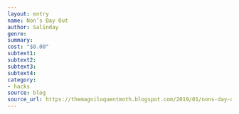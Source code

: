 ```yaml
---
layout: entry 
name: Non’s Day Out
author: Salinday
genre: 
summary: 
cost: "$0.00"
subtext1: 
subtext2: 
subtext3: 
subtext4: 
category:
- hacks
source: blog
source_url: https://themagniloquentmoth.blogspot.com/2019/01/nons-day-out.html
---
```

